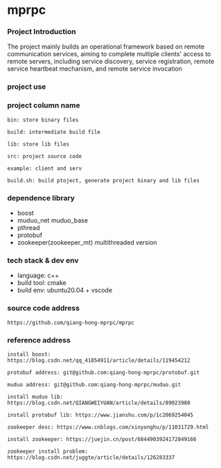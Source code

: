 # mprpc

### Project Introduction
The project mainly builds an operational framework based on remote communication services, aiming to complete multiple clients' access to remote servers, including service discovery, service registration, remote service heartbeat mechanism, and remote service invocation

### project use



### project column name 
```
bin: store binary files

build: intermediate build file

lib: store lib files

src: project source code

example: client and serv

build.sh: build ptoject, generate project binary and lib files
```


### dependence library
- boost
- muduo_net muduo_base
- pthread
- protobuf
- zookeeper(zookeeper_mt) multithreaded version


### tech stack & dev env
- language: c++ 
- build tool: cmake
- build env: ubuntu20.04 + vscode



### source code address
`https://github.com/qiang-hong-mprpc/mprpc`


### reference address
```
install boost: https://blog.csdn.net/qq_41854911/article/details/119454212 

protobuf address: git@github.com:qiang-hong-mprpc/protobuf.git

muduo address: git@github.com:qiang-hong-mprpc/muduo.git

install muduo lib: https://blog.csdn.net/QIANGWEIYUAN/article/details/89023980

install protobuf lib: https://www.jianshu.com/p/1c2069254045

zookeeper desc: https://www.cnblogs.com/xinyonghu/p/11031729.html

install zookeeper: https://juejin.cn/post/6844903924172849166

zookeeper install problem: https://blog.csdn.net/juggte/article/details/126283337
```